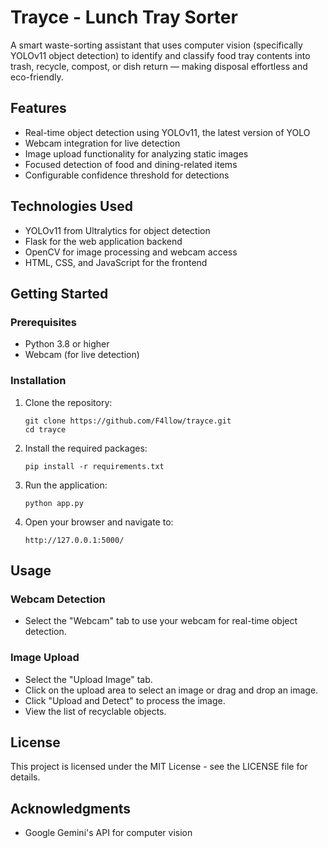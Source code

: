 # Trayce - Lunch Tray Sorter

A smart waste-sorting assistant that uses computer vision (specifically YOLOv11 object detection) to identify and classify food tray contents into trash, recycle, compost, or dish return — making disposal effortless and eco-friendly.

## Features

- Real-time object detection using YOLOv11, the latest version of YOLO
- Webcam integration for live detection
- Image upload functionality for analyzing static images
- Focused detection of food and dining-related items
- Configurable confidence threshold for detections

## Technologies Used

- YOLOv11 from Ultralytics for object detection
- Flask for the web application backend
- OpenCV for image processing and webcam access
- HTML, CSS, and JavaScript for the frontend

## Getting Started

### Prerequisites

- Python 3.8 or higher
- Webcam (for live detection)

### Installation

1. Clone the repository:
   ```
   git clone https://github.com/F4llow/trayce.git
   cd trayce
   ```

2. Install the required packages:
   ```
   pip install -r requirements.txt
   ```

3. Run the application:
   ```
   python app.py
   ```

4. Open your browser and navigate to:
   ```
   http://127.0.0.1:5000/
   ```

## Usage

### Webcam Detection
- Select the "Webcam" tab to use your webcam for real-time object detection.

### Image Upload
- Select the "Upload Image" tab.
- Click on the upload area to select an image or drag and drop an image.
- Click "Upload and Detect" to process the image.
- View the list of recyclable objects. 

## License

This project is licensed under the MIT License - see the LICENSE file for details.

## Acknowledgments

- Google Gemini's API for computer vision 
